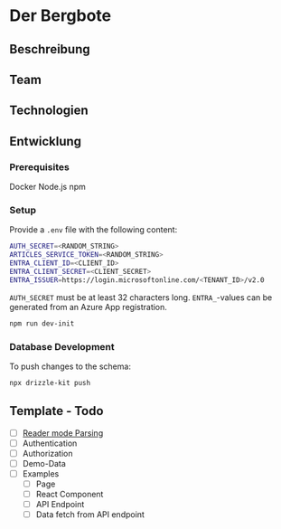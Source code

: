 # Der Bergbote

## Beschreibung

## Team

## Technologien

## Entwicklung

### Prerequisites

Docker
Node.js
npm

### Setup

Provide a `.env` file with the following content:

```bash
AUTH_SECRET=<RANDOM_STRING>
ARTICLES_SERVICE_TOKEN=<RANDOM_STRING>
ENTRA_CLIENT_ID=<CLIENT_ID>
ENTRA_CLIENT_SECRET=<CLIENT_SECRET>
ENTRA_ISSUER=https://login.microsoftonline.com/<TENANT_ID>/v2.0
```

`AUTH_SECRET` must be at least 32 characters long.
`ENTRA_`-values can be generated from an Azure App registration.

```bash
npm run dev-init
```

### Database Development

To push changes to the schema:

```bash
npx drizzle-kit push
```

## Template - Todo

-   [ ] [Reader mode Parsing](https://github.com/mozilla/readability)
-   [ ] Authentication
-   [ ] Authorization
-   [ ] Demo-Data
-   [ ] Examples
    -   [ ] Page
    -   [ ] React Component
    -   [ ] API Endpoint
    -   [ ] Data fetch from API endpoint
